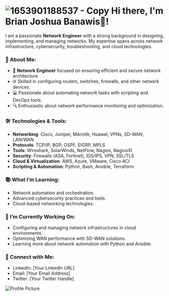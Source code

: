  # ![1653901188537 - Copy](https://github.com/user-attachments/assets/83e95bfd-4c82-4613-8f36-0ac576da3051) Hi there, I'm Brian Joshua Banawis👋!


I am a passionate **Network Engineer** with a strong background in designing, implementing, and managing networks. My expertise spans across network infrastructure, cybersecurity, troubleshooting, and cloud technologies.

### 🚀 About Me:
- 🔧 **Network Engineer** focused on ensuring efficient and secure network architecture.
- 🌐 Skilled in configuring routers, switches, firewalls, and other network devices.
- 💻 Passionate about automating network tasks with scripting and DevOps tools.
- 🔍 Enthusiastic about network performance monitoring and optimization.

### 🛠️ Technologies & Tools:
- **Networking**: Cisco, Juniper, Mikrotik, Huawei, VPNs, SD-WAN, LAN/WAN
- **Protocols**: TCP/IP, BGP, OSPF, EIGRP, MPLS
- **Tools**: Wireshark, SolarWinds, NetFlow, Nagios, NagiosXI
- **Security**: Firewalls (ASA, Fortinet), IDS/IPS, VPN, SSL/TLS
- **Cloud & Virtualization**: AWS, Azure, VMware, Cisco ACI
- **Scripting & Automation**: Python, Bash, Ansible, Terraform

### 📚 What I’m Learning:
- Network automation and orchestration.
- Advanced cybersecurity practices and tools.
- Cloud-based networking technologies.

### 🌱 I’m Currently Working On:
- Configuring and managing network infrastructures in cloud environments.
- Optimizing WAN performance with SD-WAN solutions.
- Learning more about network automation with Python and Ansible.

### 🔗 Connect with Me:
- LinkedIn: [Your LinkedIn URL]
- Email: [Your Email Address]
- Twitter: [Your Twitter Handle]

![Profile Picture](https://link_to_your_image.com)
